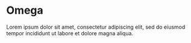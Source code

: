 ﻿# Omega

Lorem ipsum dolor sit amet, consectetur adipiscing elit, sed do eiusmod tempor incididunt ut labore et dolore magna aliqua.

